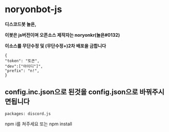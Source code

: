 # noryonbot-js

 **디스코드봇 놀욘,**

**이봇은 js버전이며 오픈소스 제작자는 noryonkr(놀욘#0132)**

**이소스를 무단수정 및 (무단수정+)2차 배포을 금합니다**

```
{
"token": "토큰",
"dev":["아이디"]",
"prefix": "n!",
}
```
config.inc.json으로 된것을 config.json으로 바꿔주시면됩니다
-

```
packages: discord.js
```
npm i를 쳐주세요 또는 npm install

